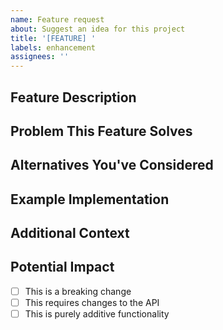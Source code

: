 ```yaml
---
name: Feature request
about: Suggest an idea for this project
title: '[FEATURE] '
labels: enhancement
assignees: ''
---
```


## Feature Description

<!-- A clear and concise description of what you want to happen. -->

## Problem This Feature Solves

<!-- A clear and concise description of what problem this feature would solve. Ex. I'm always frustrated when [...] -->

## Alternatives You've Considered

<!-- A clear and concise description of any alternative solutions or features you've considered. -->

## Example Implementation

<!-- If you have an idea of how this might be implemented, share it here. -->

## Additional Context

<!-- Add any other context or screenshots about the feature request here. -->

## Potential Impact

<!-- Describe how this feature would impact existing functionality or user experience. -->

- [ ] This is a breaking change
- [ ] This requires changes to the API
- [ ] This is purely additive functionality
